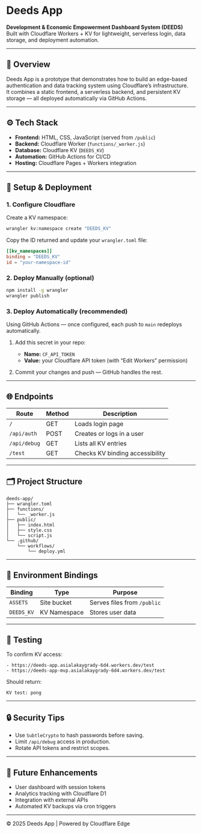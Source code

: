 # Deeds App

**Development & Economic Empowerment Dashboard System (DEEDS)**  
Built with Cloudflare Workers + KV for lightweight, serverless login, data storage, and deployment automation.

---

## 🧭 Overview
Deeds App is a prototype that demonstrates how to build an edge-based authentication and data tracking system using Cloudflare’s infrastructure.  
It combines a static frontend, a serverless backend, and persistent KV storage — all deployed automatically via GitHub Actions.

---

## ⚙️ Tech Stack
- **Frontend:** HTML, CSS, JavaScript (served from `/public`)
- **Backend:** Cloudflare Worker (`functions/_worker.js`)
- **Database:** Cloudflare KV (`DEEDS_KV`)
- **Automation:** GitHub Actions for CI/CD
- **Hosting:** Cloudflare Pages + Workers integration

---

## 🚀 Setup & Deployment

### 1. Configure Cloudflare
Create a KV namespace:
```bash
wrangler kv:namespace create "DEEDS_KV"
```
Copy the ID returned and update your `wrangler.toml` file:
```toml
[[kv_namespaces]]
binding = "DEEDS_KV"
id = "your-namespace-id"
```

### 2. Deploy Manually (optional)
```bash
npm install -g wrangler
wrangler publish
```

### 3. Deploy Automatically (recommended)
Using GitHub Actions — once configured, each push to `main` redeploys automatically.

1. Add this secret in your repo:  
   - **Name:** `CF_API_TOKEN`  
   - **Value:** your Cloudflare API token (with “Edit Workers” permission)

2. Commit your changes and push — GitHub handles the rest.

---

## 🌐 Endpoints

| Route | Method | Description |
|--------|---------|-------------|
| `/` | GET | Loads login page |
| `/api/auth` | POST | Creates or logs in a user |
| `/api/debug` | GET | Lists all KV entries |
| `/test` | GET | Checks KV binding accessibility |

---

## 🗂 Project Structure
```
deeds-app/
├── wrangler.toml
├── functions/
│   └── _worker.js
├── public/
│   ├── index.html
│   ├── style.css
│   └── script.js
└── .github/
    └── workflows/
        └── deploy.yml
```

---

## 🧱 Environment Bindings

| Binding | Type | Purpose |
|----------|------|----------|
| `ASSETS` | Site bucket | Serves files from `/public` |
| `DEEDS_KV` | KV Namespace | Stores user data |

---

## 🧩 Testing
To confirm KV access:

```
- https://deeds-app.asialakaygrady-6d4.workers.dev/test
- https://deeds-app-mvp.asialakaygrady-6d4.workers.dev/test

```
Should return:
```
KV test: pong
```

---

## 🔒 Security Tips
- Use `SubtleCrypto` to hash passwords before saving.  
- Limit `/api/debug` access in production.  
- Rotate API tokens and restrict scopes.

---

## 🧠 Future Enhancements
- User dashboard with session tokens  
- Analytics tracking with Cloudflare D1  
- Integration with external APIs  
- Automated KV backups via cron triggers

---

© 2025 Deeds App | Powered by Cloudflare Edge
